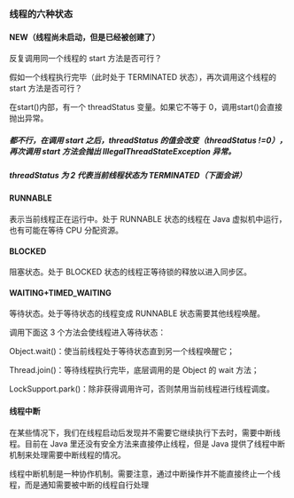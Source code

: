 ### 线程的六种状态

#### NEW（线程尚未启动，但是已经被创建了）

反复调用同一个线程的 start 方法是否可行？

假如一个线程执行完毕（此时处于 TERMINATED 状态），再次调用这个线程的 start 方法是否可行？

在start()内部，有一个 threadStatus 变量。如果它不等于 0，调用start()会直接抛出异常。

##### 都不行，在调用 start 之后，threadStatus 的值会改变（threadStatus !=0），再次调用 start 方法会抛出 IllegalThreadStateException 异常。
##### threadStatus 为 2 代表当前线程状态为 TERMINATED（下面会讲）

#### RUNNABLE
表示当前线程正在运行中。处于 RUNNABLE 状态的线程在 Java 虚拟机中运行，也有可能在等待 CPU 分配资源。

#### BLOCKED
阻塞状态。处于 BLOCKED 状态的线程正等待锁的释放以进入同步区。

#### WAITING+TIMED_WAITING
等待状态。处于等待状态的线程变成 RUNNABLE 状态需要其他线程唤醒。

调用下面这 3 个方法会使线程进入等待状态：

Object.wait()：使当前线程处于等待状态直到另一个线程唤醒它；

Thread.join()：等待线程执行完毕，底层调用的是 Object 的 wait 方法；

LockSupport.park()：除非获得调用许可，否则禁用当前线程进行线程调度。

#### 线程中断

在某些情况下，我们在线程启动后发现并不需要它继续执行下去时，需要中断线程。目前在 Java 里还没有安全方法来直接停止线程，但是 Java 提供了线程中断机制来处理需要中断线程的情况。

线程中断机制是一种协作机制。需要注意，通过中断操作并不能直接终止一个线程，而是通知需要被中断的线程自行处理
